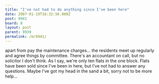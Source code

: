 ```yaml
---
title: "I've not had to do anything since I've been here"
date: 2007-01-19T16:32:56.000Z
post: 9941
board: 8
layout: post
parent: 9939
permalink: /m/9941/
---
```

apart from pay the maintenance charges... the residents meet up regularly and agree things by committee. There's an accountant on call, but no solicitor I don't think. As I say, we're only ten flats in the one block.
Flats have been sold since I've been in here, but I've not had to answer any questions. Maybe I've got my head in the sand a bit, sorry not to be more help...

